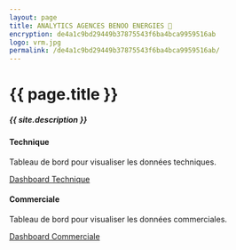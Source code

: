 ```yaml
---
layout: page
title: ANALYTICS AGENCES BENOO ENERGIES 🔎
encryption: de4a1c9bd29449b37875543f6ba4bca9959516ab
logo: vrm.jpg
permalink: /de4a1c9bd29449b37875543f6ba4bca9959516ab/
---
```


<h1>{{ page.title }}</h1>
<h5 class="font-weight-light text-secondary">{{ site.description }}</h5>

<div class="row mt-5">

  <div class="col-12 col-sm-4">
    <div class="card h-100">
      <div class="card-body">
        <h4 class="card-title">Technique</h4>
        <p class="card-text text-secondary">Tableau de bord pour visualiser les données techniques.</p>
        <a href="{{site.baseurl}}{{page.permalink}}dashboard-technique" class="btn btn-primary">Dashboard Technique</a>
      </div>
    </div>
  </div>

  <div class="col-12 col-sm-4">
    <div class="card h-100">
      <div class="card-body">
        <h4 class="card-title">Commerciale</h4>
        <p class="card-text text-secondary">Tableau de bord pour visualiser les données commerciales.</p>
        <a href="{{site.baseurl}}{{page.permalink}}dashboard-commerciale" class="btn btn-primary">Dashboard Commerciale</a>
      </div>
    </div>
  </div>
  
  

</div>
